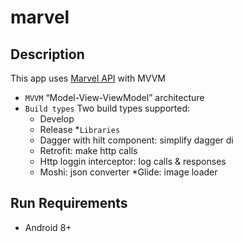 # marvel

## Description
This app uses [Marvel API](https://developer.marvel.com) with MVVM

* `MVVM` “Model-View-ViewModel” architecture
* `Build types` Two build types supported:
	* Develop
	* Release
*`Libraries`
    * Dagger with hilt component: simplify dagger di
    * Retrofit: make http calls
    * Http loggin interceptor: log calls & responses
    * Moshi: json converter
    *Glide: image loader

## Run Requirements
* Android 8+